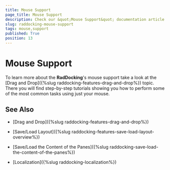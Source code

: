 ```yaml
---
title: Mouse Support
page_title: Mouse Support
description: Check our &quot;Mouse Support&quot; documentation article for the RadDocking WPF control.
slug: raddocking-mouse-support
tags: mouse,support
published: True
position: 13
---
```


# Mouse Support

To learn more about the __RadDocking__'s mouse support take a look at the [Drag and Drop]({%slug raddocking-features-drag-and-drop%}) topic. There you will find step-by-step tutorials showing you how to perform some of the most common tasks using just your mouse.

## See Also

 * [Drag and Drop]({%slug raddocking-features-drag-and-drop%})

 * [Save/Load Layout]({%slug raddocking-features-save-load-layout-overview%})

 * [Save/Load the Content of the Panes]({%slug raddocking-save-load-the-content-of-the-panes%})

 * [Localization]({%slug raddocking-localization%})
